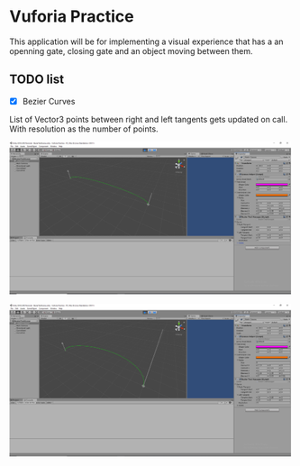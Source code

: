 # Vuforia Practice 

This application will be for implementing a visual experience that has a an openning gate, closing gate and an object moving between them. 

## TODO list

- [x] Bezier Curves

List of Vector3 points between right and left tangents gets updated on call.
With resolution as the number of points.

<img src="Progress//Bezier//Curve1.PNG"
    alt="drawing"
    style="width:500px;" />

<img src="Progress//Bezier//Curve2.PNG"
    alt="drawing"
    style="width:500px;" />



